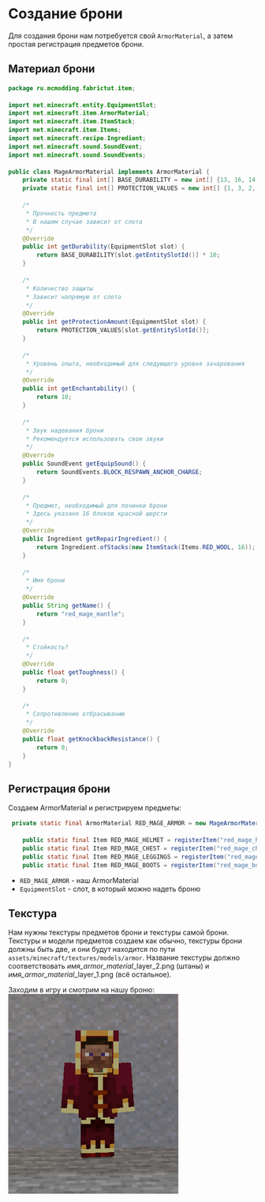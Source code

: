 # Создание брони
Для создания брони нам потребуется свой `ArmorMaterial`, а затем простая регистрация предметов брони.

## Материал брони
```java
package ru.mcmodding.fabrictut.item;

import net.minecraft.entity.EquipmentSlot;
import net.minecraft.item.ArmorMaterial;
import net.minecraft.item.ItemStack;
import net.minecraft.item.Items;
import net.minecraft.recipe.Ingredient;
import net.minecraft.sound.SoundEvent;
import net.minecraft.sound.SoundEvents;

public class MageArmorMaterial implements ArmorMaterial {
    private static final int[] BASE_DURABILITY = new int[] {13, 16, 14, 11};
    private static final int[] PROTECTION_VALUES = new int[] {1, 3, 2, 1};

    /*
     * Прочность предмета
     * В нашем случае зависит от слота
     */
    @Override
    public int getDurability(EquipmentSlot slot) {
        return BASE_DURABILITY[slot.getEntitySlotId()] * 10;
    }

    /*
     * Количество защиты
     * Зависит напрямую от слота
     */
    @Override
    public int getProtectionAmount(EquipmentSlot slot) {
        return PROTECTION_VALUES[slot.getEntitySlotId()];
    }

    /*
     * Уровень опыта, необходимый для следующего уровня зачарования
     */
    @Override
    public int getEnchantability() {
        return 10;
    }

    /*
     * Звук надевания брони
     * Рекомендуется использовать свои звуки
     */
    @Override
    public SoundEvent getEquipSound() {
        return SoundEvents.BLOCK_RESPAWN_ANCHOR_CHARGE;
    }

    /*
     * Предмет, необходимый для починки брони
     * Здесь указано 16 блоков красной шерсти
     */
    @Override
    public Ingredient getRepairIngredient() {
        return Ingredient.ofStacks(new ItemStack(Items.RED_WOOL, 16));
    }

    /*
     * Имя брони
     */
    @Override
    public String getName() {
        return "red_mage_mantle";
    }

    /*
     * Стойкость?
     */
    @Override
    public float getToughness() {
        return 0;
    }

    /*
     * Сопротивление отбрасыванию
     */
    @Override
    public float getKnockbackResistance() {
        return 0;
    }
}

```
## Регистрация брони
Создаем ArmorMaterial и регистрируем предметы:
```java
 private static final ArmorMaterial RED_MAGE_ARMOR = new MageArmorMaterial();

    public static final Item RED_MAGE_HELMET = registerItem("red_mage_helmet", new ArmorItem(RED_MAGE_ARMOR, EquipmentSlot.HEAD, new FabricItemSettings().group(FabricTutorial.TUTORIAL_GROUP)));
    public static final Item RED_MAGE_CHEST = registerItem("red_mage_chest", new ArmorItem(RED_MAGE_ARMOR, EquipmentSlot.CHEST, new FabricItemSettings().group(FabricTutorial.TUTORIAL_GROUP)));
    public static final Item RED_MAGE_LEGGINGS = registerItem("red_mage_leggings", new ArmorItem(RED_MAGE_ARMOR, EquipmentSlot.LEGS, new FabricItemSettings().group(FabricTutorial.TUTORIAL_GROUP)));
    public static final Item RED_MAGE_BOOTS = registerItem("red_mage_boots", new ArmorItem(RED_MAGE_ARMOR, EquipmentSlot.FEET, new FabricItemSettings().group(FabricTutorial.TUTORIAL_GROUP)));
```
* `RED_MAGE_ARMOR` - наш ArmorMaterial
* `EquipmentSlot` - слот, в который можно надеть броню

## Текстура
Нам нужны текстуры предметов брони и текстуры самой брони.
Текстуры и модели предметов создаем как обычно, текстуры брони должны  быть две, и они будут находится по пути `assets/minecraft/textures/models/armor`. Название текстуры должно соответствовать *имя_armor_material*_layer_2.png (штаны) и *имя_armor_material*_layer_1.png (всё остальное).

Заходим в игру и смотрим на нашу броню:
![броня](images/armor.png)